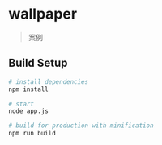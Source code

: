 # wallpaper

> 案例

## Build Setup

``` bash
# install dependencies
npm install

# start
node app.js

# build for production with minification
npm run build
```
